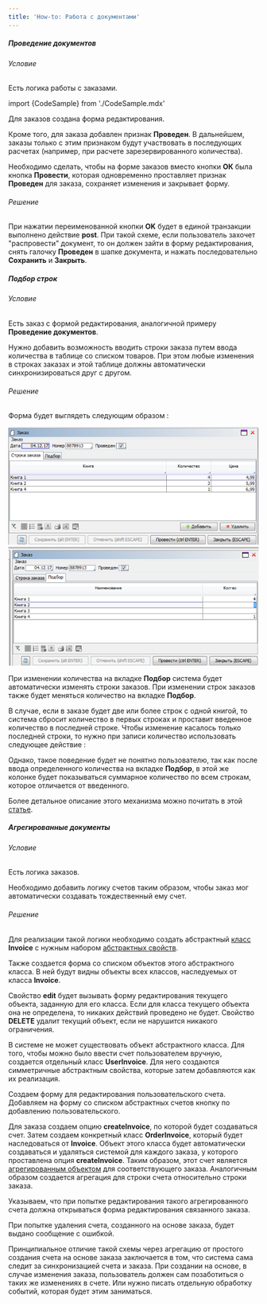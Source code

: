 ```yaml
---
title: 'How-to: Работа с документами'
---
```


##### Проведение документов

###### Условие

Есть логика работы с заказами.

import {CodeSample} from './CodeSample.mdx'

<CodeSample url="https://ru-documentation.lsfusion.org/sample?file=UseCaseDocument&block=sample1"/>

Для заказов создана форма редактирования.

<CodeSample url="https://ru-documentation.lsfusion.org/sample?file=UseCaseDocument&block=solution1"/>

Кроме того, для заказа добавлен признак **Проведен**. В дальнейшем, заказы только с этим признаком будут участвовать в последующих расчетах (например, при расчете зарезервированного количества).

<CodeSample url="https://ru-documentation.lsfusion.org/sample?file=UseCaseDocument&block=sample3"/>

Необходимо сделать, чтобы на форме заказов вместо кнопки **ОК** была кнопка **Провести**, которая одновременно проставляет признак **Проведен** для заказа, сохраняет изменения и закрывает форму.

###### Решение

<CodeSample url="https://ru-documentation.lsfusion.org/sample?file=UseCaseDocument&block=solution3"/>

При нажатии переименованной кнопки **OK** будет в единой транзакции выполнено действие **post**. При такой схеме, если пользователь захочет "распровести" документ, то он должен зайти в форму редактирования, снять галочку **Проведен** в шапке документа, и нажать последовательно **Сохранить** и **Закрыть**.

##### Подбор строк

###### Условие

Есть заказ с формой редактирования, аналогичной примеру **Проведение документов**.

Нужно добавить возможность вводить строки заказа путем ввода количества в таблице со списком товаров. При этом любые изменения в строках заказах и этой таблице должны автоматически синхронизироваться друг с другом.

###### Решение

<CodeSample url="https://ru-documentation.lsfusion.org/sample?file=UseCaseDocument&block=solution4"/>

Форма будет выглядеть следующим образом :

![](attachments/46367481/46367490.png)![](attachments/46367481/46367491.png)

При изменении количества на вкладке **Подбор** система будет автоматически изменять строки заказов. При изменении строк заказов также будет меняться количество на вкладке **Подбор**.

В случае, если в заказе будет две или более строк с одной книгой, то система сбросит количество в первых строках и проставит введенное количество в последней строке. Чтобы изменение касалось только последней строки, то нужно при записи количество использовать следующее действие :

<CodeSample url="https://ru-documentation.lsfusion.org/sample?file=UseCaseDocument&block=solution4a"/>

Однако, такое поведение будет не понятно пользователю, так как после ввода определенного количества на вкладке **Подбор**, в этой же колонке будет показываться суммарное количество по всем строкам, которое отличается от введенного.

Более детальное описание этого механизма можно почитать в этой [статье](https://habr.com/ru/company/lsfusion/blog/464487/).

##### Агрегированные документы

###### Условие

Есть логика заказов.

Необходимо добавить логику счетов таким образом, чтобы заказ мог автоматически создавать тождественный ему счет.

###### Решение

Для реализации такой логики необходимо создать абстрактный [класс](Classes.md) **Invoice** с нужным набором [абстрактных свойств](Property_extension.md).

<CodeSample url="https://ru-documentation.lsfusion.org/sample?file=UseCaseDocument&block=solution5a"/>

Также создается форма со списком объектов этого абстрактного класса. В ней будут видны объекты всех классов, наследуемых от класса **Invoice**.

<CodeSample url="https://ru-documentation.lsfusion.org/sample?file=UseCaseDocument&block=solution5b"/>

Свойство **edit** будет вызывать форму редактирования текущего объекта, заданную для его класса. Если для класса текущего объекта она не определена, то никаких действий проведено не будет. Свойство **DELETE** удалит текущий объект, если не нарушится никакого ограничения.

В системе не может существовать объект абстрактного класса. Для того, чтобы можно было ввести счет пользователем вручную, создается отдельный класс **UserInvoice**. Для него создаются симметричные абстрактным свойства, которые затем добавляются как их реализация.

<CodeSample url="https://ru-documentation.lsfusion.org/sample?file=UseCaseDocument&block=solution5c"/>

Создаем форму для редактирования пользовательского счета. Добавляем на форму со списком абстрактных счетов кнопку по добавлению пользовательского.

<CodeSample url="https://ru-documentation.lsfusion.org/sample?file=UseCaseDocument&block=solution5d"/>

Для заказа создаем опцию **createInvoice**, по которой будет создаваться счет. Затем создаем конкретный класс **OrderInvoice**, который будет наследоваться от **Invoice**. Объект этого класса будет автоматически создаваться и удаляться системой для каждого заказа, у которого проставлена опция **createInvoice**. Таким образом, этот счет является [агрегированным объектом](Aggregations.md) для соответствующего заказа. Аналогичным образом создается агрегация для строки счета относительно строки заказа.

<CodeSample url="https://ru-documentation.lsfusion.org/sample?file=UseCaseDocument&block=solution5e"/>

Указываем, что при попытке редактирования такого агрегированного счета должна открываться форма редактирования связанного заказа.

<CodeSample url="https://ru-documentation.lsfusion.org/sample?file=UseCaseDocument&block=solution5f"/>

При попытке удаления счета, созданного на основе заказа, будет выдано сообщение с ошибкой.

Принципиальное отличие такой схемы через агрегацию от простого создания счета на основе заказа заключается в том, что система сама следит за синхронизацией счета и заказа. При создании на основе, в случае изменения заказа, пользователь должен сам позаботиться о таких же изменениях в счете. Или нужно писать отдельную обработку событий, которая будет этим заниматься.
